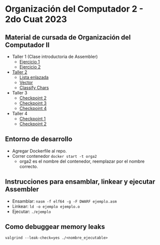 # Organización del Computador 2 - 2do Cuat 2023

## Material de cursada de Organización del Computador II

- Taller 1 (Clase introductoria de Assembler)
	- [Ejercicio 1](1_Intro_Y_Assembler/Ej1/holamundo.asm)
	- [Ejercicio 2](1_Intro_Y_Assembler/Ej2/sumador.asm)
- [Taller 2](2_POO_Memoria_Dinámica/)
	- [Lista enlazada](2_POO_Memoria_Dinámica/lista_enlazada.c)
	- [Vector](2_POO_Memoria_Dinámica/vector.c)
	- [Classify Chars](2_POO_Memoria_Dinámica/classify_chars.c)
- Taller 3
	- [Checkpoint 2](3_Assemblyx86_Convención_C/solucion/checkpoint2.asm)
	- [Checkpoint 3](3_Assemblyx86_Convención_C/solucion/checkpoint3.asm)
	- [Checkpoint 4](3_Assemblyx86_Convención_C/solucion/checkpoint4.asm)
- Taller 4
	- [Checkpoint 1](4_SIMD/ej1y2/checkpoint1.asm)
	- [Checkpoint 2](4_SIMD/ej1y2/checkpoint2.asm)

## Entorno de desarrollo

- Agregar Dockerfile al repo.
- Correr contenedor `docker start -t orga2`
	- orga2 es el nombre del contenedor, reemplazar por el nombre correcto.

## Instrucciones para ensamblar, linkear y ejecutar Assembler

- Ensamblar: `nasm -f elf64 -g -F DWARF ejemplo.asm`
- Linkear: `ld -o ejemplo ejemplo.o`
- Ejecutar: `./ejemplo`

## Como debuggear memory leaks

`valgrind --leak-check=yes ./<nombre_ejecutable>`
